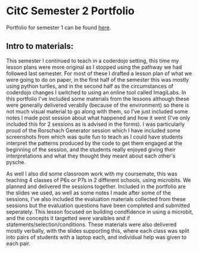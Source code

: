# CitC Semester 2 Portfolio
Portfolio for semester 1 can be found [here](https://github.com/arbezy/CitC-Portfolio).

## Intro to materials:

This semester I continued to teach in a coderdojo setting, this time my lesson plans were more original as I stopped using the pathway we had followed last semester. For most of these I drafted a lesson plan of what we were going to do on paper, in the first half of the semester this was mostly using python turtles, and in the second half as the circumstances of coderdojo changes I switched to using an online tool called ImagiLabs. In this portfolio I've included some materials from the lessons although these were generally delivered verablly (because of the environment) so there is not much visual material to go along with them, so I've just included some notes I made post session about what happened and how it went (I've only included this for 2 sessions as is advised in the forms). I was particularly proud of the Rorschach Generator session which I have included some screenshots from which was quite fun to teach as I could have students interpret the patterns produced by the code to get them engaged at the beginning of the session, and the students really enjoyed giving their interpretations and what they thought they meant about each other's pysche.

As well I also did some classroom work with my coursemate, this was teaching 4 classes of P6s or P7s in 2 different schools, using microbits. We planned and delivered the sessions together. Included in the portfolio are the slides we used, as well as some notes I made after some of the sessions, I've also included the evaluation materials collected from these sessions but the evaluation questions have been completed and submitted seperately. This lesson focused on building condfidence in using a microbit, and the concepts it targetted were varaibles and if statements/selection/conditions. These materials were also delivered mostly verbally, with the slides supporting this, where each class was split into pairs of students with a laptop each, and individual help was given to each pair.
